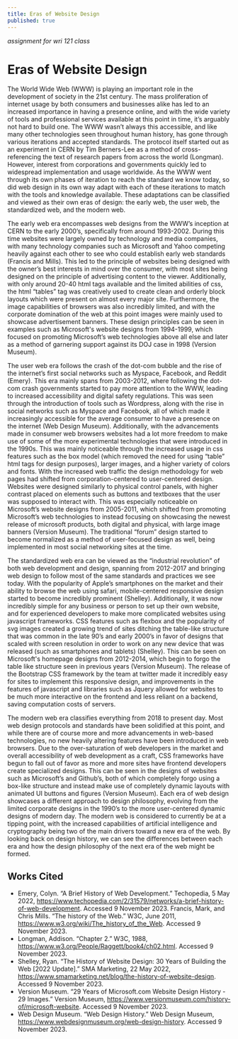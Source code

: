 ```yaml
---
title: Eras of Website Design
published: true
---
```


_assignment for wri 121 class_

# Eras of Website Design

The World Wide Web (WWW) is playing an important role in the development of society in the 21st century. The mass proliferation of internet usage by both consumers and businesses alike has led to an increased importance in having a presence online, and with the wide variety of tools and professional services available at this point in time, it’s arguably not hard to build one. The WWW wasn’t always this accessible, and like many other technologies seen throughout human history, has gone through various iterations and accepted standards. The protocol itself started out as an experiment in CERN by Tim Berners-Lee as a method of cross-referencing the text of research papers from across the world (Longman). However, interest from corporations and governments quickly led to widespread implementation and usage worldwide. As the WWW went through its own phases of iteration to reach the standard we know today, so did web design in its own way adapt with each of these iterations to match with the tools and knowledge available. These adaptations can be classified and viewed as their own eras of design: the early web, the user web, the standardized web, and the modern web.

The early web era encompasses web designs from the WWW’s inception at CERN to the early 2000’s, specifically from around 1993-2002. During this time websites were largely owned by technology and media companies, with many technology companies such as Microsoft and Yahoo competing heavily against each other to see who could establish early web standards (Francis and Mills). This led to the principle of websites being designed with the owner’s best interests in mind over the consumer, with most sites being designed on the principle of advertising content to the viewer. Additionally, with only around 20-40 html tags available and the limited abilities of css, the html “tables” tag was creatively used to create clean and orderly block layouts which were present on almost every major site. Furthermore, the image capabilities of browsers was also incredibly limited, and with the corporate domination of the web at this point images were mainly used to showcase advertisement banners. These design principles can be seen in examples such as Microsoft's website designs from 1994-1999, which focused on promoting Microsoft’s web technologies above all else and later as a method of garnering support against its DOJ case in 1998 (Version Museum).

The user web era follows the crash of the dot-com bubble and the rise of the internet’s first social networks such as Myspace, Facebook, and Reddit (Emery). This era mainly spans from 2003-2012, where following the dot-com crash governments started to pay more attention to the WWW, leading to increased accessibility and digital safety regulations. This was seen through the introduction of tools such as Wordpress, along with the rise in social networks such as Myspace and Facebook, all of which made it increasingly accessible for the average consumer to have a presence on the internet (Web Design Museum). Additionally, with the advancements made in consumer web browsers websites had a lot more freedom to make use of some of the more experimental technologies that were introduced in the 1990s. This was mainly noticeable through the increased usage in css features such as the box model (which removed the need for using “table” html tags for design purposes), larger images, and a higher variety of colors and fonts. With the increased web traffic the design methodology for web pages had shifted from corporation-centered to user-centered design. Websites were designed similarly to physical control panels, with higher contrast placed on elements such as buttons and textboxes that the user was supposed to interact with. This was especially noticeable on Microsoft’s website designs from 2005-2011, which shifted from promoting Microsoft’s web technologies to instead focusing on showcasing the newest release of microsoft products, both digital and physical, with large image banners (Version Museum). The traditional “forum” design started to become normalized as a method of user-focused design as well, being implemented in most social networking sites at the time. 

The standardized web era can be viewed as the “industrial revolution” of both web development and design, spanning from 2012-2017 and bringing web design to follow most of the same standards and practices we see today. With the popularity of Apple’s smartphones on the market and their ability to browse the web using safari, mobile-centered responsive design started to become incredibly prominent (Shelley). Additionally, it was now incredibly simple for any business or person to set up their own website, and for experienced developers to make more complicated websites using javascript frameworks. CSS features such as flexbox and the popularity of svg images created a growing trend of sites ditching the table-like structure that was common in the late 90’s and early 2000’s in favor of designs that scaled with screen resolution in order to work on any new device that was released (such as smartphones and tablets) (Shelley). This can be seen on Microsoft's homepage designs from 2012-2014, which begin to forgo the table like structure seen in previous years (Version Museum). The release of the Bootstrap CSS framework by the team at twitter made it incredibly easy for sites to implement this responsive design, and improvements in the features of javascript and libraries such as Jquery allowed for websites to be much more interactive on the frontend and less reliant on a backend, saving computation costs of servers.

The modern web era classifies everything from 2018 to present day. Most web design protocols and standards have been solidified at this point, and while there are of course more and more advancements in web-based technologies, no new heavily altering features have been introduced in web browsers. Due to the over-saturation of web developers in the market and overall accessibility of web development as a craft, CSS frameworks have begun to fall out of favor as more and more sites have frontend developers create specialized designs. This can be seen in the designs of websites such as Microsoft’s and Github’s, both of which completely forgo using a box-like structure and instead make use of completely dynamic layouts with animated UI buttons and figures (Version Museum). 
Each era of web design showcases a different approach to design philosophy, evolving from the limited corporate designs in the 1990’s to the more user-centered dynamic designs of modern day. The modern web is considered to currently be at a tipping point, with the increased capabilities of artificial intelligence and cryptography being two of the main drivers toward a new era of the web. By looking back on design history, we can see the differences between each era and how the design philosophy of the next era of the web might be formed.


## Works Cited
- Emery, Colyn. “A Brief History of Web Development.” Techopedia, 5 May 2022, https://www.techopedia.com/2/31579/networks/a-brief-history-of-web-development. Accessed 9 November 2023.
Francis, Mark, and Chris Mills. “The history of the Web.” W3C, June 2011, https://www.w3.org/wiki/The_history_of_the_Web. Accessed 9 November 2023.
- Longman, Addison. “Chapter 2.” W3C, 1988, https://www.w3.org/People/Raggett/book4/ch02.html. Accessed 9 November 2023.
- Shelley, Ryan. “The History of Website Design: 30 Years of Building the Web [2022 Update].” SMA Marketing, 22 May 2022, https://www.smamarketing.net/blog/the-history-of-website-design. Accessed 9 November 2023.
- Version Museum. “29 Years of Microsoft.com Website Design History - 29 Images.” Version Museum, https://www.versionmuseum.com/history-of/microsoft-website. Accessed 9 November 2023.
- Web Design Museum. “Web Design History.” Web Design Museum, https://www.webdesignmuseum.org/web-design-history. Accessed 9 November 2023.